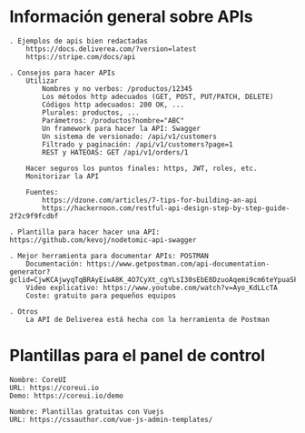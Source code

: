  

# Información general sobre APIs
    . Ejemplos de apis bien redactadas
        https://docs.deliverea.com/?version=latest
        https://stripe.com/docs/api

    . Consejos para hacer APIs
        Utilizar
            Nombres y no verbos: /productos/12345
            Los métodos http adecuados (GET, POST, PUT/PATCH, DELETE)
            Códigos http adecuados: 200 OK, ...
            Plurales: productos, ...
            Parámetros: /productos?nombre="ABC"
            Un framework para hacer la API: Swagger
            Un sistema de versionado: /api/v1/customers
            Filtrado y paginación: /api/v1/customers?page=1
            REST y HATEOAS: GET /api/v1/orders/1

        Hacer seguros los puntos finales: https, JWT, roles, etc.
        Monitorizar la API

        Fuentes:
            https://dzone.com/articles/7-tips-for-building-an-api
            https://hackernoon.com/restful-api-design-step-by-step-guide-2f2c9f9fcdbf

    . Plantilla para hacer hacer una API: https://github.com/kevoj/nodetomic-api-swagger

    . Mejor herramienta para documentar APIs: POSTMAN
        Documentación: https://www.getpostman.com/api-documentation-generator?gclid=CjwKCAjwyqTqBRAyEiwA8K_4O7CyXt_cgYLsI30sEbE8DzuoAqemi9cm6teYpuaSFBA9Jt8cBksAmRoC0esQAvD_BwE
        Video explicativo: https://www.youtube.com/watch?v=Ayo_KdLLcTA
        Coste: gratuito para pequeños equipos

    . Otros
        La API de Deliverea está hecha con la herramienta de Postman

# Plantillas para el panel de control
    Nombre: CoreUI
    URL: https://coreui.io
    Demo: https://coreui.io/demo

    Nombre: Plantillas gratuitas con Vuejs
    URL: https://cssauthor.com/vue-js-admin-templates/


